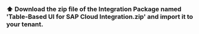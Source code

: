 ### ⬆️ Download the zip file of the Integration Package named 'Table-Based UI for SAP Cloud Integration.zip' and import it to your tenant.
